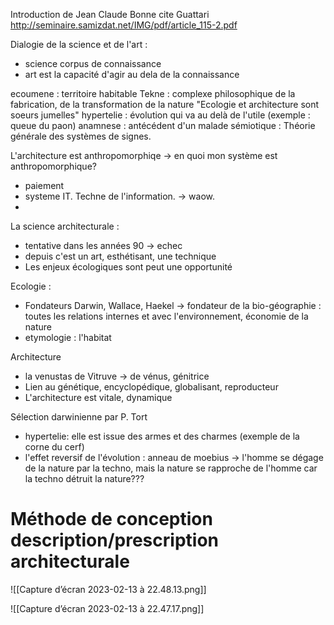 Introduction de Jean Claude Bonne
cite  Guattari
http://seminaire.samizdat.net/IMG/pdf/article_115-2.pdf


Dialogie de la science et de l'art : 
- science corpus de connaissance
- art est la capacité d'agir au dela de la connaissance

ecoumene : territoire habitable
Tekne : complexe philosophique de la fabrication, de la transformation de la nature
"Ecologie et architecture sont soeurs jumelles"
hypertelie : évolution qui va au delà de l'utile (exemple : queue du paon)
anamnese : antécédent d'un malade
sémiotique :   Théorie générale des systèmes de signes.

L'architecture est anthropomorphiqe
-> en quoi mon système est anthropomorphique?
- paiement
- systeme IT. Techne de l'information. -> waow.
- 


La science architecturale : 
- tentative dans les années 90 -> echec
- depuis c'est un art, esthétisant, une technique
- Les enjeux écologiques sont peut une opportunité


Ecologie : 
- Fondateurs Darwin, Wallace, Haekel -> fondateur de la bio-géographie : toutes les relations internes et avec l'environnement, économie de la nature
- etymologie : l'habitat

Architecture 
- la venustas de Vitruve -> de vénus, génitrice
- Lien au génétique, encyclopédique, globalisant, reproducteur
- L'architecture est vitale, dynamique

Sélection darwinienne par P. Tort
- hypertelie: elle est issue des armes et des charmes (exemple de la corne du cerf)
- l'effet reversif de l'évolution : anneau de moebius -> l'homme se dégage de la nature par la techno, mais la nature se rapproche de l'homme car la techno détruit la nature???

# Méthode de conception description/prescription architecturale
![[Capture d’écran 2023-02-13 à 22.48.13.png]]

![[Capture d’écran 2023-02-13 à 22.47.17.png]]